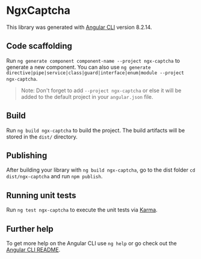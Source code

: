 # NgxCaptcha

This library was generated with [Angular CLI](https://github.com/angular/angular-cli) version 8.2.14.

## Code scaffolding

Run `ng generate component component-name --project ngx-captcha` to generate a new component. You can also use `ng generate directive|pipe|service|class|guard|interface|enum|module --project ngx-captcha`.
> Note: Don't forget to add `--project ngx-captcha` or else it will be added to the default project in your `angular.json` file. 

## Build

Run `ng build ngx-captcha` to build the project. The build artifacts will be stored in the `dist/` directory.

## Publishing

After building your library with `ng build ngx-captcha`, go to the dist folder `cd dist/ngx-captcha` and run `npm publish`.

## Running unit tests

Run `ng test ngx-captcha` to execute the unit tests via [Karma](https://karma-runner.github.io).

## Further help

To get more help on the Angular CLI use `ng help` or go check out the [Angular CLI README](https://github.com/angular/angular-cli/blob/master/README.md).
